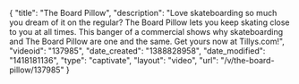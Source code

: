 {
    "title": "The Board Pillow",
    "description": "Love skateboarding so much you dream of it on the regular? The Board Pillow lets you keep skating close to you at all times. This banger of a commercial shows why skateboarding and The Board Pillow are one and the same. Get yours now at Tillys.com!",
    "videoid": "137985",
    "date_created": "1388828958",
    "date_modified": "1418181136",
    "type": "captivate",
    "layout": "video",
    "url": "\/v\/the-board-pillow\/137985"
}